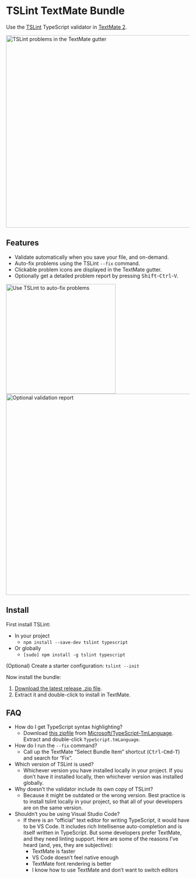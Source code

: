 # TSLint TextMate Bundle

Use the [TSLint](https://palantir.github.io/tslint/) TypeScript validator in [TextMate 2](https://github.com/textmate/textmate).

<img src="https://natesilva.github.io/tslint.tmbundle/images/gutter-popup.gif" width="526" alt="TSLint problems in the TextMate gutter">

## Features

* Validate automatically when you save your file, and on-demand.
* Auto-fix problems using the TSLint `--fix` command.
* Clickable problem icons are displayed in the TextMate gutter.
* Optionally get a detailed problem report by pressing <kbd>Shift</kbd>-<kbd>Ctrl</kbd>-<kbd>V</kbd>.

<img src="https://natesilva.github.io/tslint.tmbundle/images/menu.png" width="300" style="width:300px;" alt="Use TSLint to auto-fix problems">

<img src="https://natesilva.github.io/tslint.tmbundle/images/report.png" width="550" style="width:550px;" alt="Optional validation report">


## Install

First install TSLint:

* In your project
  * `npm install --save-dev tslint typescript`
* Or globally
  * `[sudo] npm install -g tslint typescript`

(Optional) Create a starter configuration: `tslint --init`

Now install the bundle:

1. [Download the latest release .zip file](https://github.com/natesilva/tslint.tmbundle/releases/latest).
2. Extract it and double-click to install in TextMate.

## FAQ

* How do I get TypeScript syntax highlighting?
    * Download [this zipfile](https://github.com/Microsoft/TypeScript-TmLanguage/archive/master.zip)
      from [Microsoft/TypeScript-TmLanguage](https://github.com/Microsoft/TypeScript-TmLanguage).
      Extract and double-click `TypeScript.tmLanguage`.
* How do I run the `--fix` command?
    * Call up the TextMate “Select Bundle Item” shortcut (<kbd>Ctrl</kbd>-<kbd>Cmd</kbd>-<kbd>T</kbd>)
      and search for “Fix”.
* Which version of TSLint is used?
    * Whichever version you have installed locally in your project. If you don’t
      have it installed locally, then whichever version was installed globally.
* Why doesn’t the validator include its own copy of TSLint?
    * Because it might be outdated or the wrong version. Best practice is to install
      tslint locally in your project, so that all of your developers are on the same
      version.
* Shouldn’t you be using Visual Studio Code?
    * If there is an “official” text editor for writing TypeScript, it would have to be
      VS Code. It includes rich Intellisense auto-completion and is itself written in
      TypeScript. But some developers prefer TextMate, and they need linting support. Here
      are some of the reasons I’ve heard (and, yes, they are subjective):
        * TextMate is faster
        * VS Code doesn’t feel native enough
        * TextMate font rendering is better
        * I know how to use TextMate and don’t want to switch editors
